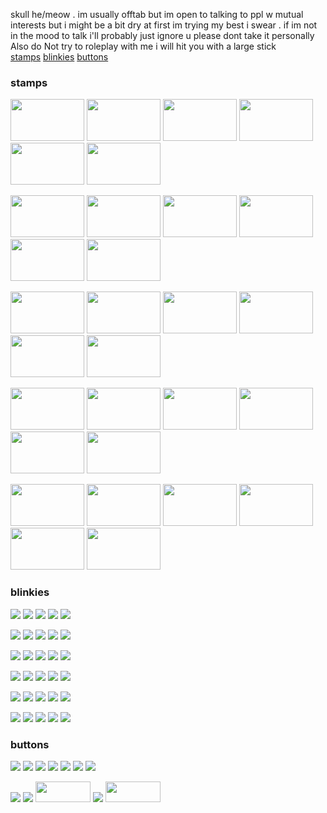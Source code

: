 skull he/meow . im usually offtab but im open to talking to ppl w mutual interests but i might be a bit dry at first im trying my best i swear . if im not in the mood to talk i'll probably just ignore u please dont take it personally Also do Not try to roleplay with me i will hit you with a large stick<br>
<a href="https://github.com/lockerhead#stamps">stamps</a> <a href="https://github.com/lockerhead#blinkies">blinkies</a> <a href="https://github.com/lockerhead#buttons">buttons</a>

### stamps
<img width="118px" height="67px" src="https://cdn.discordapp.com/attachments/1118589069199417344/1118591481217831014/jesussaysnotohomestuck.png"> <img width="118px" height="67px" src="https://cdn.discordapp.com/attachments/1118589069199417344/1118591481620475934/jon.gif"> <img width="118px" height="67px" src="https://cdn.discordapp.com/attachments/1118589069199417344/1118592118676521020/kaworugrill.png"> <img width="118px" height="67px" src="https://cdn.discordapp.com/attachments/1118589069199417344/1118591516160577596/macncheese.png"> <img width="118px" height="67px" src="https://cdn.discordapp.com/attachments/1118589069199417344/1118592195268726844/transflag.gif"> <img width="118px" height="67px" src="https://cdn.discordapp.com/attachments/1118589069199417344/1118592282866757763/eddashdastamp.png">

<img width="118px" height="67px" src="https://cdn.discordapp.com/attachments/1118589069199417344/1118591516420620399/mongusstamp.png"> <img width="118px" height="67px" src="https://cdn.discordapp.com/attachments/1118589069199417344/1118591562352439476/sharksarecool.png"> <img width="118px" height="67px" src="https://cdn.discordapp.com/attachments/1118589069199417344/1118591299893874748/68747470733a2f2f6b696368692e6e656f6369746965732e6f72672f622f626565677374616d707a32332e676966.gif"> <img width="118px" height="67px" src="https://cdn.discordapp.com/attachments/1118589069199417344/1118591348853985471/ibotherpeople.png"> <img width="118px" height="67px" src="https://media.discordapp.net/attachments/1118589069199417344/1118591348346474647/fuckingstupid.png?width=185&height=102"> <img width="118px" height="67px" src="https://media.discordapp.net/attachments/1118589069199417344/1118591348635869247/glowinthedarkstars.png?width=123&height=70">

<img width="118px" height="67px" src="https://cdn.discordapp.com/attachments/1118589069199417344/1118596543465926786/iloveyaoi.jpg"> <img width="118px" height="67px" src="https://cdn.discordapp.com/attachments/1118589069199417344/1118592195692343366/troll.gif"> <img width="118px" height="67px" src="https://cdn.discordapp.com/attachments/1118589069199417344/1118591480555122708/ilovemakingcharacters.gif"> <img width="118px" height="67px" src="https://cdn.discordapp.com/attachments/1118589069199417344/1118591301877780640/eatmygalacticdick.png"> <img width="118px" height="67px" src="https://cdn.discordapp.com/attachments/1118589069199417344/1118591562914480240/tumblr_pucyp2bO441xwjivko8_100.png"> <img width="118px" height="67px" src="https://cdn.discordapp.com/attachments/1118589069199417344/1118592118244511764/homelessstyle.gif">

<img width="118px" height="67px" src="https://cdn.discordapp.com/attachments/1118589069199417344/1118591563182911568/usethunderbolt.png"> <img width="118px" height="67px" src="https://cdn.discordapp.com/attachments/1118589069199417344/1118591300355227648/absol.gif"> <img width="118px" height="67px" src="https://cdn.discordapp.com/attachments/1118589069199417344/1118592194425663608/gallade.gif"> <img width="118px" height="67px" src="https://cdn.discordapp.com/attachments/1118589069199417344/1118592194882830346/primarina.gif"> <img width="118px" height="67px" src="https://cdn.discordapp.com/attachments/1118589069199417344/1118591562612473886/thisisthething.png"> <img width="118px" height="67px" src="https://cdn.discordapp.com/attachments/1118589069199417344/1118591516772937819/rainbow.png">

<img width="118px" height="67px" src="https://cdn.discordapp.com/attachments/1118589069199417344/1118592119079178261/nepetaward.gif"> <img width="118px" height="67px" src="https://cdn.discordapp.com/attachments/1118589069199417344/1118591517062352936/rainbowdash.gif"> <img width="118px" height="67px" src="https://cdn.discordapp.com/attachments/1118589069199417344/1118591480953573406/imjustdie.png"> <img width="118px" height="67px" src="https://cdn.discordapp.com/attachments/1118589069199417344/1118591301546414170/dickfelloff.png"> <img width="118px" height="67px" src="https://cdn.discordapp.com/attachments/1118589069199417344/1118598005776457838/yaoiwater.png"> <img width="118px" height="67px" src="https://cdn.discordapp.com/attachments/1118589069199417344/1118592119519588444/cigaro.gif">

### blinkies
<img src="https://blinkiecollecti0n.neocities.org/images/internetloser.gif"> <img src="https://blinkiecollecti0n.neocities.org/images/homoeroticsubtext.gif"> <img src="https://blinkiecollecti0n.neocities.org/images/giantisopods.gif"> <img src="https://blinkiecollecti0n.neocities.org/images/greenisbest.gif"> <img src="https://blinkiecollecti0n.neocities.org/images/droppedonhead.gif">

<img src="https://blinkiecollecti0n.neocities.org/images/imbored.gif"> <img src="https://blinkiecollecti0n.neocities.org/images/boofuckinghoo.gif"> <img src="https://blinkiecollecti0n.neocities.org/images/airguitarblinky.gif"> <img src="https://blinkiecollecti0n.neocities.org/images/oldskoolblinky.gif"> <img src="https://cdn.discordapp.com/attachments/879114808396505129/1121474518716776539/legendofthepenis.gif">

<img src="https://blinkiecollecti0n.neocities.org/images/sleepytime.gif"> <img src="https://blinkiecollecti0n.neocities.org/images/what.gif"> <img src="https://blinkiecollecti0n.neocities.org/images/haveaday.gif"> <img src="https://blinkiecollecti0n.neocities.org/images/clickthemonkey.gif"> <img src="https://blinkiecollecti0n.neocities.org/images/evangelion.gif">

<img src="https://blinkiecollecti0n.neocities.org/images/awshit.gif"> <img src="https://blinkiecollecti0n.neocities.org/images/miraclemusical.gif"> <img src="https://blinkiecollecti0n.neocities.org/images/splatoon2.gif"> <img src="https://blinkiecollecti0n.neocities.org/images/neveroddoreven.gif"> <img src="https://blinkiecollecti0n.neocities.org/images/ismilecuzidk.gif">

<img src="https://blinkiecollecti0n.neocities.org/images/conservewater.gif"> <img src="https://blinkiecollecti0n.neocities.org/images/kill.gif"> <img src="https://blinkiecollecti0n.neocities.org/images/bubblewrap.gif"> <img src="https://blinkiecollecti0n.neocities.org/images/jumpscare.gif"> <img src="https://blinkiecollecti0n.neocities.org/images/smokingsucks.gif">

<img src="https://blinkiecollecti0n.neocities.org/images/dishwashersafe.gif"> <img src="https://blinkiecollecti0n.neocities.org/images/soad2.gif"> <img src="https://blinkiecollecti0n.neocities.org/images/clownswilleatme.gif"> <img src="https://blinkiecollecti0n.neocities.org/images/skeleton.gif"> <img src="https://blinkiecollecti0n.neocities.org/images/lovemyputer.gif">

### buttons
<img src="https://cdn.discordapp.com/attachments/1118589079286730882/1118600181697491004/SKELETON.gif"> <img src="https://cdn.discordapp.com/attachments/1118589079286730882/1118600213729386596/yumenikki5.gif"> <img src="https://cdn.discordapp.com/attachments/1118589079286730882/1118600182158860478/sylveon.gif"> <img src="https://cdn.discordapp.com/attachments/1118589079286730882/1118600213351891046/winxp.gif"> <img src="https://cdn.discordapp.com/attachments/1118589079286730882/1118600146394021938/nftbutton.gif"> <img src="https://cdn.discordapp.com/attachments/1118589079286730882/1118601122224021544/17776.gif"> <img src="https://cdn.discordapp.com/attachments/1118589079286730882/1118600181148045414/PISS.gif">

<img src="https://cdn.discordapp.com/attachments/1118589079286730882/1118600182590885981/tetris.gif"> <img src="https://cdn.discordapp.com/attachments/1118589079286730882/1118600145177673748/009button.gif"> <img width="88px" height="33px" src="https://cdn.discordapp.com/attachments/1118589079286730882/1118600144812777562/3ds.png"> <img src="https://cdn.discordapp.com/attachments/1118589079286730882/1118600145886519357/music.gif"> <img width="88px" height="33px" src="https://cdn.discordapp.com/attachments/1118589079286730882/1118600230376591370/hardcorehappines.gif">
